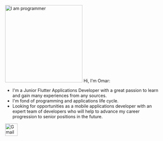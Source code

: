 
<img alt="I am programmer" src="https://github.com/Husseinhtm99/Husseinhtm99/blob/main/profile-img.png" width="250" title="I am programmer"/> 
Hi, I'm Omar:

* I'm a Junior Flutter Applications Developer with a great passion to learn and gain many experiences from any sources.
* I'm fond of programming and applications life cycle.
* Looking for opportunities as a mobile applications developer with an expert team of developers who will help to advance my career progression to senior positions in the future.


[<img alt="Gmail" width="40px" src="https://camo.githubusercontent.com/5e1eb2665e70b8f3090d6d471f7cd75eb8e2081b1ecd7181f0b932e55fa19a5e/68747470733a2f2f696d672e736869656c64732e696f2f62616467652f2d474d41494c2d4431343833363f7374796c653d666f722d7468652d6261646765266c6f676f3d676d61696c266c6f676f436f6c6f723d7768697465" />](https://www.google.com/)
